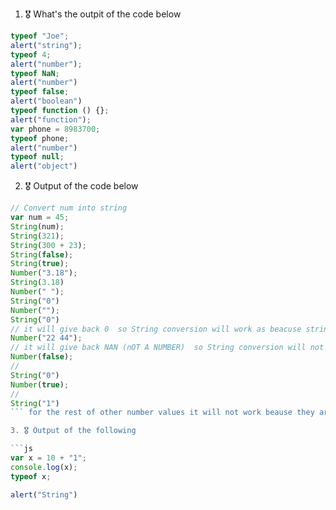 1. 🎖 What's the outpit of the code below
```js
typeof "Joe";
alert("string");
typeof 4;
alert("number");
typeof NaN;
alert("number")
typeof false;
alert("boolean")
typeof function () {};
alert("function");
var phone = 8983700;
typeof phone;
alert("number")
typeof null;
alert("object")
```

2. 🎖 Output of the code below
```js
// Convert num into string
var num = 45;
String(num);
String(321);
String(300 + 23);
String(false);
String(true);
Number("3.18");
String(3.18)
Number(" ");
String("0")
Number("");
String("0")
// it will give back 0  so String conversion will work as beacuse string("0")
Number("22 44");
// it will give back NAN (nOT A NUMBER)  so String conversion will not work in it
Number(false);
// 
String("0")
Number(true);
//
String("1")
``` for the rest of other number values it will not work beause they are not numbers.

3. 🎖 Output of the following

```js
var x = 10 + "1";
console.log(x);
typeof x;

alert("String")
```